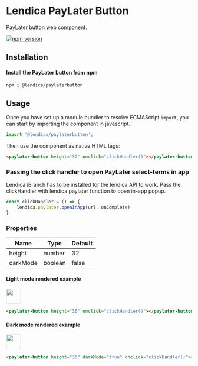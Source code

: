 # Lendica PayLater Button

PayLater button web component.

[![npm version](https://img.shields.io/badge/npm-v1.0.0-8c8ca1)](https://www.npmjs.com/package/@lendica/paylaterbutton)

## Installation

#### Install the PayLater button from npm
```sh
npm i @lendica/paylaterbutton
```

## Usage
Once you have set up a module bundler to resolve ECMAScript `import`, you can start by importing the component in javascript.
```javascript
import '@lendica/paylaterbutton';
```
Then use the component as native HTML tags:

```html
<paylater-button height="32" onclick="clickHandler()"></paylater-button>
```

### Passing the click handler to open PayLater select-terms in app
Lendica iBranch has to be installed for the lendica API to work.
Pass the clickHandler with lendica paylater function to open in-app popup.
```javascript
const clickHandler = () => {
    lendica.paylater.openInApp(url, onComplete)
}
```

### Properties
|Name |Type  | Default|
|--- | --- | ---|
|height | number | 32 |
|darkMode | boolean | false |

#### Light mode rendered example
<img src="https://lendica-public.s3.amazonaws.com/assets/paylater_btn_light.png" height=40>

```html
<paylater-button height="36" onclick="clickHandler()"></paylater-button>
```

#### Dark mode rendered example
<img src="https://lendica-public.s3.amazonaws.com/assets/paylater_btn_dark.png" height=40>

```html
<paylater-button height="36" darkMode="true" onclick="clickHandler()"></paylater-button>
```